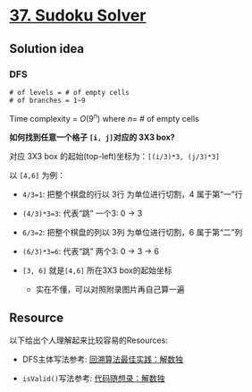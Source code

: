 # [37. Sudoku Solver](https://leetcode.com/problems/sudoku-solver/)

## Solution idea

### DFS

```
# of levels = # of empty cells
# of branches = 1~9
```

Time complexity = $O(9^n)$ where $n=$ # of empty cells

**如何找到任意一个格子 `[i, j]`对应的 3X3 box?**

对应 3X3 box 的起始(top-left)坐标为：`[(i/3)*3, (j/3)*3]`

以 `[4,6]` 为例：

* `4/3=1`: 把整个棋盘的行以 3行 为单位进行切割，4 属于第“一”行

* `(4/3)*3=3`: 代表“跳” 一个3: 0 -> 3

* `6/3=2`: 把整个棋盘的列以 3列 为单位进行切割，6 属于第“二”列

* `(6/3)*3=6`: 代表“跳” 两个3: 0 -> 3 -> 6

* `[3, 6]` 就是`[4,6]` 所在3X3 box的起始坐标

    * 实在不懂，可以对照附录图片再自己算一遍


## Resource

以下给出个人理解起来比较容易的Resources:

* DFS主体写法参考: [回溯算法最佳实践：解数独](https://labuladong.github.io/algo/4/31/109/)

* `isValid()`写法参考: [代码随想录：解数独](https://github.com/youngyangyang04/leetcode-master/blob/master/problems/0037.%E8%A7%A3%E6%95%B0%E7%8B%AC.md)

